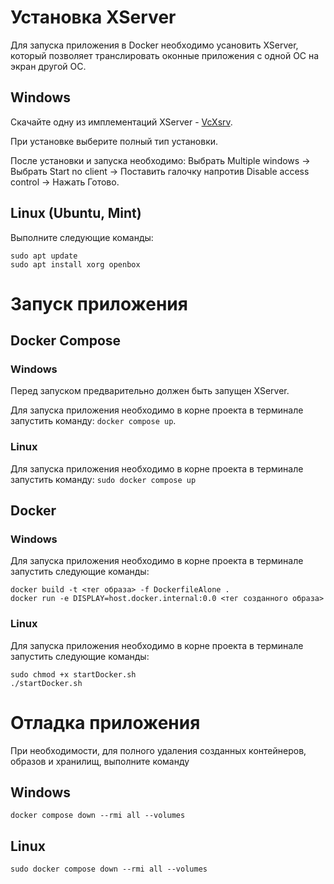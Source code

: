 # Установка XServer
Для запуска приложения в Docker необходимо усановить XServer, который позволяет транслировать оконные приложения с одной ОС на экран другой ОС.
## Windows
Скачайте одну из имплементаций XServer - [VcXsrv](https://sourceforge.net/projects/vcxsrv/).

При установке выберите полный тип установки.

После установки и запуска необходимо: Выбрать Multiple windows -> Выбрать Start no client -> Поставить галочку напротив Disable access control -> Нажать Готово.
## Linux (Ubuntu, Mint)
Выполните следующие команды:
```
sudo apt update
sudo apt install xorg openbox
```
# Запуск приложения
## Docker Compose
### Windows
Перед запуском предварительно должен быть запущен XServer.

Для запуска приложения необходимо в корне проекта в терминале запустить команду: `docker compose up`.
### Linux
Для запуска приложения необходимо в корне проекта в терминале запустить команду: `sudo docker compose up`
## Docker
### Windows
Для запуска приложения необходимо в корне проекта в терминале запустить следующие команды: 
```
docker build -t <тег образа> -f DockerfileAlone .
docker run -e DISPLAY=host.docker.internal:0.0 <тег созданного образа>
```
### Linux
Для запуска приложения необходимо в корне проекта в терминале запустить следующие команды:
```
sudo chmod +x startDocker.sh
./startDocker.sh
```
# Отладка приложения
При необходимости, для полного удаления созданных контейнеров, образов и хранилищ, выполните команду
## Windows
`docker compose down --rmi all --volumes`
## Linux
`sudo docker compose down --rmi all --volumes`